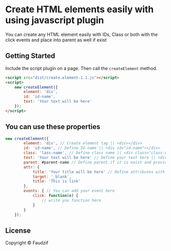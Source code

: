 Create HTML elements easily  with using javascript plugin
================================


You can create any HTML element easily with IDs, Class or both with the click events and place into parent as well if exist

## Getting Started

Include the script plugin on a page. Then call the `createElement` method.

```html
<script src="dist/create.element-1.1.js"></script>
<script>
    new createElement({
        element: 'div',
        id: 'id-name',
        text: 'Your text will be here'
    });
</script>
```

## You can use these properties

``` js
new createElement({
        element: 'div', // Create element tag || <div></div>
        id: 'id-name', // Define ID name || <div id="id-name"></div>
        class: 'lass-name', // Define class name || <div class="class-name"></div>
        text: 'Your text will be here' // Define your text here || <div id="parent" class="parent"> Your text will be here </div>
        parent: #parent-name // Define parent if it is exist and provide parent ID or Class with the selector name
        attr: {
            title: 'Your title will be here' // Define attributes with the keys and values
            target: '_blank',
            title: 'This is link'
        },
        events: { // You can add your event here
            click: function(e) {
                // write you function here
            }
        }
    });
```

## License
Copyright &copy; Faudzif<br>

